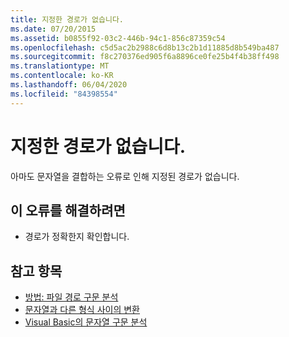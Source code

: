 ```yaml
---
title: 지정한 경로가 없습니다.
ms.date: 07/20/2015
ms.assetid: b0855f92-03c2-446b-94c1-856c87359c54
ms.openlocfilehash: c5d5ac2b2988c6d8b13c2b1d11885d8b549ba487
ms.sourcegitcommit: f8c270376ed905f6a8896ce0fe25b4f4b38ff498
ms.translationtype: MT
ms.contentlocale: ko-KR
ms.lasthandoff: 06/04/2020
ms.locfileid: "84398554"
---
```

# <a name="the-specified-path-does-not-exist"></a>지정한 경로가 없습니다.
아마도 문자열을 결합하는 오류로 인해 지정된 경로가 없습니다.  
  
## <a name="to-correct-this-error"></a>이 오류를 해결하려면  
  
- 경로가 정확한지 확인합니다.  
  
## <a name="see-also"></a>참고 항목

- [방법: 파일 경로 구문 분석](../developing-apps/programming/drives-directories-files/how-to-parse-file-paths.md)
- [문자열과 다른 형식 사이의 변환](../programming-guide/language-features/data-types/conversions-between-strings-and-other-types.md)
- [Visual Basic의 문자열 구문 분석](https://docs.microsoft.com/previous-versions/visualstudio/visual-studio-2010/ms235224(v=vs.100))
